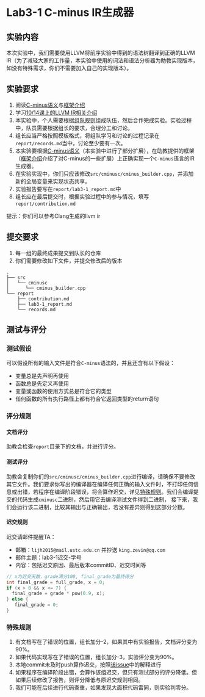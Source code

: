 # Lab3-1 C-minus IR生成器

## 实验内容

本次实验中，我们需要使用LLVM将前序实验中得到的语法树翻译到正确的LLVM IR（为了减轻大家的工作量，本实验中使用的词法和语法分析器为助教实现版本，如没有特殊需求，你们不需要加入自己的实现版本）。

## 实验要求

1. 阅读[C-minus语义](docs/cminus.md)与[框架介绍](docs/design.md)
2. 学习[10/14课上的LLVM IR相关介绍](http://210.45.114.30/gbxu/notice_board/uploads/687bb53f37e5bc96bae3c2c27abe0460/llvm_ir%E5%8F%8A%E5%B7%A5%E5%85%B7%E9%93%BE%E4%BB%8B%E7%BB%8D.pdf)
3. 本实验中，个人需要根据[组队规则](http://210.45.114.30/gbxu/notice_board/issues/140)组成队伍，然后合作完成实验。实验过程中，队员需要根据组长的要求，合理分工和讨论。
4. 组长应当严格按照模板格式，将组队学习和讨论的过程记录在`report/records.md`当中，讨论至少要有一次。
5. 本实验要根据[C-minus语义](docs/cminus.md)（本实验中进行了部分扩展），在助教提供的框架（[框架介绍](docs/design.md)介绍了对C-minus的一些扩展）上正确实现一个`C-minus`语言的IR生成器。
6. 在实验实现中，你们只应该修改`src/cminusc/cminus_builder.cpp`，并添加新的全局变量来实现状态共享。
7. 实验报告要写在`report/lab3-1_report.md`中
8. 组长应在最后提交时，根据实验过程中的参与情况，填写`report/contribution.md`
 
提示：你们可以参考Clang生成的llvm ir

## 提交要求

1. 每一组的最终成果提交到队长的仓库
2. 你们需要修改如下文件，并提交修改后的版本
```
.
├── src
│   └── cminusc
│      └── cminus_builder.cpp
└── report
    ├── contribution.md
    ├── lab3-1_report.md
    └── records.md
```
## 测试与评分

### 测试假设

可以假设所有的输入文件是符合`C-minus`语法的，并且还含有以下假设：

* 变量总是先声明再使用
* 函数总是先定义再使用
* 变量或函数的使用方式总是符合它的类型
* 任何函数的所有执行路径上都有符合它返回类型的return语句

### 评分规则

#### 文档评分

助教会检查`report`目录下的文档，并进行评分。

#### 测试评分

助教会复制你们的`src/cminusc/cminus_builder.cpp`进行编译，请确保不要修改其它文件。我们要求你写出的编译器在编译任何正确的输入文件时，不打印任何信息或出错，若程序在编译阶段错误，将会算作迟交，详见[特殊规则](#%E7%89%B9%E6%AE%8A%E8%A7%84%E5%88%99)。我们会编译提交的代码生成`cminusc`二进制，然后用它去编译测试文件得到二进制，
接下来，我们会运行该二进制，比较其输出与正确输出，若没有差异则得到这部分分数。

#### 迟交规则

迟交请邮件提醒TA：

- 邮箱：`lijh2015@mail.ustc.edu.cn` 并抄送 `king.zevin@qq.com` 
- 邮件主题：lab3-1迟交-学号
- 内容：包括迟交原因、最后版本commitID、迟交时间等

```c
// x为迟交天数，grade满分100, final_grade为最终得分
int final_grade = full_grade, x = 0;
if (x > 0 && x <= 7) {
  final_grade = grade * pow(0.9, x);
} else {
   final_grade = 0;
}
```
### 特殊规则

1. 有文档写在了错误的位置，组长加分-2，如果其中有实验报告，文档评分变为90%。
2. 如果代码实现写在了错误的位置，组长加分-3，实验评分变为90%。
3. 本地commit未及时push算作迟交，按照[该issue](http://210.45.114.30/gbxu/notice_board/issues/154)中的解释进行
4. 如果程序在编译阶段出错，会算作该组迟交，但只有测试部分的评分降低。但如果后续修改了报告，则评分降低与原迟交规则相同。
5. 我们可能在后续进行代码查重，如果发现大面积代码雷同，则实验判零分。
